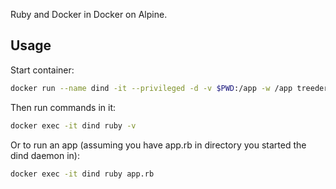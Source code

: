 Ruby and Docker in Docker on Alpine.

## Usage

Start container:

```sh
docker run --name dind -it --privileged -d -v $PWD:/app -w /app treeder/ruby-dind
```

Then run commands in it:

```sh
docker exec -it dind ruby -v
```

Or to run an app (assuming you have app.rb in directory you started the dind daemon in):

```sh
docker exec -it dind ruby app.rb
```
